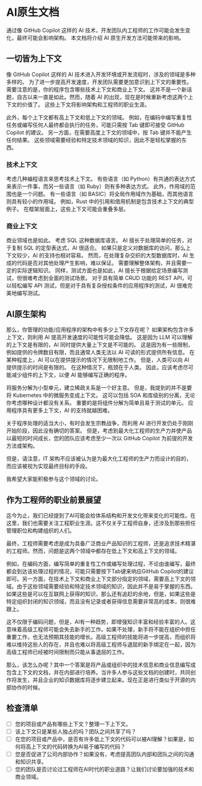 # AI原生文档

通过像 GitHub Copilot 这样的 AI 技术，开发团队内工程师的工作可能会发生变化，最终可能会影响架构。
本文档将介绍 AI 原生开发方法可能带来的影响。

## 一切皆为上下文

像 GitHub Copilot 这样的 AI 技术进入开发环境或开发流程时，涉及的领域是多种多样的。
为了进一步提高开发速度，开发团队需要更加意识到上下文的重要性。
需要注意的是，你的程序包含哪些技术上下文和商业上下文。
这并不是一个新话题，自古以来一直是如此。然而，随着 AI 的出现，现在是时候重新考虑这两个上下文的价值了。
这些上下文将影响架构和工程师的职业生涯。

此外，每个上下文都有高上下文和低上下文的领域。
例如，在编码中编写重复性任务或编写任何人最终都会执行的任务，可能只需按 Tab 键即可接受 GitHub Copilot 的建议。
另一方面，在需要高度上下文的领域中，按 Tab 键并不能产生任何结果。
这些领域需要经验和特定技术领域的知识，因此不是轻松掌握的东西。

### 技术上下文

考虑几种编程语言来思考技术上下文。
有些语言（如 Python）有共通的表达方式来表示一件事，而另一些语言（如 Ruby）则有多种表达方式。
此外，作用域的范围也是一个问题。
有一些语言（如 BASIC）将全局作用域作为基础，而其他语言则具有较小的作用域。
例如，Rust 中的引用和借用机制是包含技术上下文的典型例子。
在框架层面上，这些上下文可能会重叠多层。

### 商业上下文

商业领域也是如此。
考虑 SQL 这种数据库语言。
AI 擅长于处理简单的任务，对于复制 SQL 的定型表达式，AI 很适合。
如果只是定义对数据库的访问，那么上下文较少，AI 的支持也相对容易。
然而，在处理复杂交织的大型数据库时，AI 生成的代码是否对其他处理产生影响，难以保证。
需要理解整体架构，并且需要一定的实际逻辑知识。
同样，测试方面也是如此，AI 擅长于根据给定场景编写测试，但很难考虑到全面的测试场景。
对于具有简单 CRUD 功能的 REST API，可以轻松编写 API 测试，但是对于具有复杂授权条件的应用程序的测试，AI 很难完美地编写测试。

## AI原生架构

那么，你管理的功能/应用程序的架构中有多少上下文存在呢？
如果架构包含许多上下文，则利用 AI 提高开发速度的可能性可能会降低。
这是因为 LLM 可以理解的上下文是有限的，AI 同时提供大量上下文是不可能的。
这是因为有一些限制，例如提供的令牌数目有限，而且通常人类无法以 AI 可读的形式提供所有信息。
在某种程度上，AI 可以在提供提示的情况下无限制地工作。
但是，人类可以向 AI 提供提示的时间是有限的。
在这种情况下，瓶颈在于人类。
因此，应该考虑尽可能减少组件的上下文，以便 AI 能够编写正确的程序。

将服务分解为小型单元，建立稀疏关系是一个好主意。
但是，我提到的并不是要将 Kubernetes 中的微服务变成上下文。
这可以包括 SOA 和库级别的分离，无论你考虑哪种设计都没有关系。
重要的是将组件分解为简单且易于测试的单元。
应用程序具有更多上下文，AI 的支持就越困难。

关于程序处理的适当大小，有时会发生宗教战争，而利用 AI 进行开发仍处于刚刚开始阶段，因此没有确切的答案。
但是，考虑到最大化工程师的生产力并使产品以最短的时间成长，您的团队应该考虑至少一次以 GitHub Copilot 为前提的开发方法或架构。

但是，请注意，IT 架构不应该被认为是为最大化工程师的生产力而设计的目的，而应该被视为实现最终目标的手段。

我希望大家能积极参与这个领域的讨论。

## 作为工程师的职业前景展望

迄今为止，我们已经提到了AI可能会给体系结构和开发文化带来变化的可能性。在这里，我们也需要关注工程职业生涯。这不仅关乎工程师自身，还涉及到那些担任管理职位和构建组织的人们。

最终，工程师需要考虑是成为具备广泛商业产品知识的工程师，还是追求技术精湛的工程师。然而，问题是这两个领域中都存在低上下文和高上下文的领域。

例如，在编码方面，编写简单的重复性工作或编写处理过程，不论由谁编写，最终都会到达该处理过程的情况，可能只需要按下Tab键来响应GitHub Copilot的建议即可。另一方面，在技术上下文和商业上下文部分指定的领域，需要高上下文的领域。由于这些领域需要经验和特定技术领域的知识，因此并不是易于掌握的东西。如果这些是可以在互联网上获得的知识，那么还有追赶的余地，但是，如果这些是特定组织封闭的知识领域，而且没有记录或者获得信息需要非常高的成本，则很难跟上。

这不仅限于编码问题，但是，AI有一种趋势，即增强知识丰富和经验丰富的人。这意味着高级工程师可能会失去新手的工作。如果不处理，新手将不能在组织中担任重要工作，也无法预期其技能的增长。高级工程师的技能将进一步提高，而组织将难以维持这些人的存在，并且也难以将高级工程师与退屈的新手绑定在一起，因为高级工程师已经被时间限制而只能从事退屈的工作。

那么，该怎么办呢？其中一个答案是将产品或组织中的技术信息和商业信息编写成包含上下文的文档，并在内部进行培养。当许多人参与这些文档的创建时，共同创作将发生，并且企业的知识数据库将逐步建立起来。现在正是进行类似于开源的内部协作的时候。

## 检查清单

- [ ] 您的项目或产品有哪些上下文？整理一下上下文。
- [ ] 该上下文只是某些人独占的吗？团队之间共享了吗？
- [ ] 在您的项目或产品中，是否有许多低上下文的代码可以被AI理解？如果是，如何将高上下文的代码转换为AI易于编写的代码？
- [ ] 您是否促进了公司内部协作？如果没有，考虑提高团队内部和团队之间的沟通和知识共享。
- [ ] 您的团队是否讨论过工程师在AI时代的职业道路？让我们讨论要加强的技术和商业领域。
